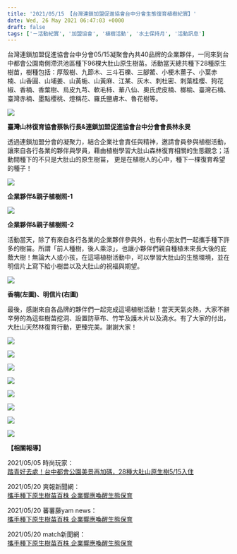 ```yaml
---
title: '2021/05/15 【台灣連鎖加盟促進協會台中分會生態復育植樹紀實】'
date: Wed, 26 May 2021 06:47:03 +0000
draft: false
tags: ['－活動紀實', '加盟協會', '植樹活動', '水土保持月', '活動訊息']
---
```


台灣連鎖加盟促進協會台中分會05/15凝聚會內共40品牌的企業夥伴，一同來到台中都會公園南側滯洪池區種下96棵大肚山原生樹苗。活動當天總共種下28種原生樹苗，樹種包括：厚殼樹、九節木、三斗石櫟、三腳鱉、小梗木薑子、小葉赤 楠、山香圓、山埔姜、山黃梔、山黃麻、江某、灰木、刺杜密、刺葉桂櫻、狗花椒、香楠、香葉樹、烏皮九芎、軟毛柿、華八仙、奧氏虎皮楠、榔榆、臺灣石楠、 臺灣赤楠、墨點櫻桃、燈稱花、羅氏鹽膚木、魯花樹等。

![](https://www.reforestation.tw/wp-content/uploads/2021/05/圖片1-2.png)

**臺灣山林復育協會蔡執行長&連鎖加盟促進協會台中分會會長林永旻**

透過連鎖加盟分會的凝聚力，結合企業社會責任與精神，邀請會員參與植樹活動，讓來自各行各業的夥伴與學員，藉由植樹學習大肚山森林復育相關的生態觀念；活動間種下的不只是大肚山的原生樹苗， 更是在植樹人的心中，種下一棵復育希望的種子！

![](https://www.reforestation.tw/wp-content/uploads/2021/05/圖片2-2.png)

**企業夥伴&親子植樹照-1**

![](https://www.reforestation.tw/wp-content/uploads/2021/05/圖片3.png)

**企業夥伴&親子植樹照-2**

活動當天，除了有來自各行各業的企業夥伴參與外，也有小朋友們一起攜手種下許多的樹苗。所謂「前人種樹，後人乘涼」，也讓小夥伴們親自種植未來長大後的庇蔭大樹！無論大人或小孩，在這場植樹活動中，可以學習大肚山的生態環境，並在明信片上寫下給小樹苗以及大肚山的祝福與期望。

![](https://www.reforestation.tw/wp-content/uploads/2021/05/圖片4.png)

**香楠(左圖)、明信片(右圖)**

最後，感謝來自各品牌的夥伴們一起完成這場植樹活動！當天天氣炎熱，大家不辭辛勞的為這些樹苗挖洞、設置防草布、竹竿及護木片以及澆水。有了大家的付出，大肚山天然林復育行動，更臻完美。謝謝大家！

![](https://www.reforestation.tw/wp-content/uploads/2021/05/0E9838E6-9658-47A2-9612-C6D1030784C6.jpg)

![](https://www.reforestation.tw/wp-content/uploads/2021/05/22E448E1-2E26-4DC6-A5FE-C4E98700EA4E.jpg)

![](https://www.reforestation.tw/wp-content/uploads/2021/05/062F7AD9-C24A-4B3F-9579-6212094DB0CA.jpg)

![](https://www.reforestation.tw/wp-content/uploads/2021/05/515相約植樹_210526.jpg)

![](https://www.reforestation.tw/wp-content/uploads/2021/05/515相約植樹_210526_11.jpg)

![](https://www.reforestation.tw/wp-content/uploads/2021/05/B9B5A205-4251-4654-92CC-6759162DB2F9.jpg)

![](https://www.reforestation.tw/wp-content/uploads/2021/05/BAC786C4-0553-4EC9-B791-36C8B9FFCB80.jpg)

![](https://www.reforestation.tw/wp-content/uploads/2021/05/fg.jpg)

**【相關報導】**

2021/05/05 時尚玩家：  
[踏青好去處！台中都會公園美景再加碼，28種大肚山原生樹5/15入住](https://supertaste.tvbs.com.tw/travel/330111)

2021/05/20 爽報新聞網：  
[攜手種下原生樹苗百株 企業響應喚醒生態保育](http://www.aplusnews.net/2021/05/20/27026/)

2021/05/20 蕃薯藤yam news：  
[攜手種下原生樹苗百株 企業響應喚醒生態保育](http://n.yam.com/Article/20210520577237)

2021/05/20 match新聞網：  
[攜手種下原生樹苗百株 企業響應喚醒生態保育](https://m.match.net.tw/pc/news/life/20210520/5876824)